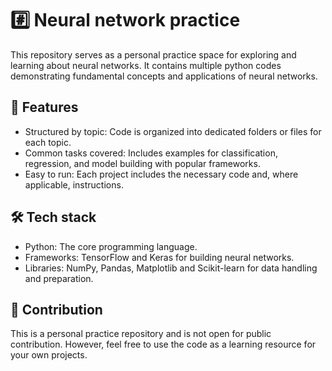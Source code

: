 # #️⃣ Neural network practice
This repository serves as a personal practice space for exploring and learning about neural networks. It contains multiple python codes demonstrating fundamental concepts and applications of neural networks.

## 🚀 Features
* Structured by topic: Code is organized into dedicated folders or files for each topic.
* Common tasks covered: Includes examples for classification, regression, and model building with popular frameworks.
* Easy to run: Each project includes the necessary code and, where applicable, instructions.

## 🛠️ Tech stack
* Python: The core programming language.
* Frameworks: TensorFlow and Keras for building neural networks.
* Libraries: NumPy, Pandas, Matplotlib and Scikit-learn for data handling and preparation.

## 🤝 Contribution
This is a personal practice repository and is not open for public contribution. However, feel free to use the code as a learning resource for your own projects.
